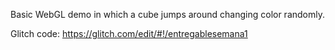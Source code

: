Basic WebGL demo in which a cube jumps around changing color randomly.

Glitch code: https://glitch.com/edit/#!/entregablesemana1